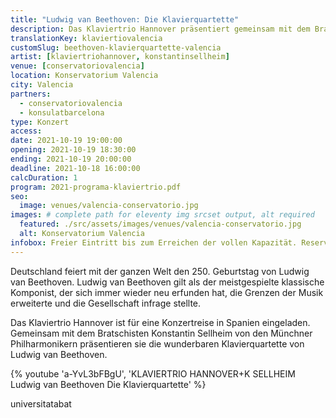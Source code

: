 ```yaml
---
title: "Ludwig van Beethoven: Die Klavierquartette"
description: Das Klaviertrio Hannover präsentiert gemeinsam mit dem Bratschisten Konstantin Sellheim von den Münchner Philharmonikern die  Klavierquartette von Ludwig van Beethoven.
translationKey: klaviertiovalencia
customSlug: beethoven-klavierquartette-valencia
artist: [klaviertriohannover, konstantinsellheim]
venue: [conservatoriovalencia]
location: Konservatorium Valencia
city: Valencia
partners:
  - conservatoriovalencia
  - konsulatbarcelona
type: Konzert
access:
date: 2021-10-19 19:00:00
opening: 2021-10-19 18:30:00
ending: 2021-10-19 20:00:00
deadline: 2021-10-18 16:00:00
calcDuration: 1
program: 2021-programa-klaviertrio.pdf
seo:
  image: venues/valencia-conservatorio.jpg
images: # complete path for eleventy img srcset output, alt required
  featured: ./src/assets/images/venues/valencia-conservatorio.jpg
  alt: Konservatorium Valencia
infobox: Freier Eintritt bis zum Erreichen der vollen Kapazität. Reservierte Plätze nur mit persönlicher Einladung durch die Fundación Goethe.
---
```


Deutschland feiert mit der ganzen Welt den 250. Geburtstag von Ludwig van Beethoven. Ludwig van Beethoven gilt als der meistgespielte klassische Komponist, der sich immer wieder neu erfunden hat, die Grenzen der Musik erweiterte und die Gesellschaft infrage stellte.

Das Klaviertrio Hannover ist für eine Konzertreise in Spanien eingeladen. Gemeinsam mit dem Bratschisten Konstantin Sellheim von den Münchner Philharmonikern präsentieren sie die wunderbaren Klavierquartette von Ludwig van Beethoven.

{% youtube 'a-YvL3bFBgU', 'KLAVIERTRIO HANNOVER+K SELLHEIM Ludwig van Beethoven Die Klavierquartette' %}

universitatabat
